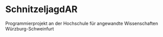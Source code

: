 # SchnitzeljagdAR
Programmierprojekt an der Hochschule für angewandte Wissenschaften Würzburg-Schweinfurt
